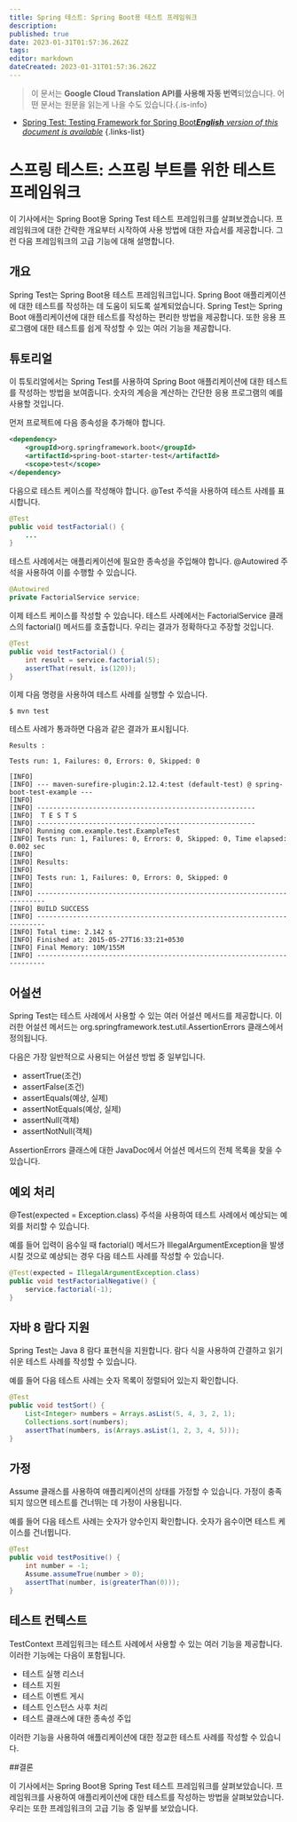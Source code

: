 ```yaml
---
title: Spring 테스트: Spring Boot용 테스트 프레임워크
description: 
published: true
date: 2023-01-31T01:57:36.262Z
tags: 
editor: markdown
dateCreated: 2023-01-31T01:57:36.262Z
---
```


> 이 문서는 **Google Cloud Translation API를 사용해 자동 번역**되었습니다.
어떤 문서는 원문을 읽는게 나을 수도 있습니다.{.is-info}
- [Spring Test: Testing Framework for Spring Boot***English** version of this document is available*](/en/Knowledge-base/Spring-Boot/spring-test-testing-framework-for-spring-boot)
{.links-list}


# 스프링 테스트: 스프링 부트를 위한 테스트 프레임워크

이 기사에서는 Spring Boot용 Spring Test 테스트 프레임워크를 살펴보겠습니다. 프레임워크에 대한 간략한 개요부터 시작하여 사용 방법에 대한 자습서를 제공합니다. 그런 다음 프레임워크의 고급 기능에 대해 설명합니다.

## 개요

Spring Test는 Spring Boot용 테스트 프레임워크입니다. Spring Boot 애플리케이션에 대한 테스트를 작성하는 데 도움이 되도록 설계되었습니다. Spring Test는 Spring Boot 애플리케이션에 대한 테스트를 작성하는 편리한 방법을 제공합니다. 또한 응용 프로그램에 대한 테스트를 쉽게 작성할 수 있는 여러 기능을 제공합니다.

## 튜토리얼

이 튜토리얼에서는 Spring Test를 사용하여 Spring Boot 애플리케이션에 대한 테스트를 작성하는 방법을 보여줍니다. 숫자의 계승을 계산하는 간단한 응용 프로그램의 예를 사용할 것입니다.

먼저 프로젝트에 다음 종속성을 추가해야 합니다.

```xml
<dependency>
    <groupId>org.springframework.boot</groupId>
    <artifactId>spring-boot-starter-test</artifactId>
    <scope>test</scope>
</dependency>
```

다음으로 테스트 케이스를 작성해야 합니다. @Test 주석을 사용하여 테스트 사례를 표시합니다.

```java
@Test
public void testFactorial() {
    ...
}
```

테스트 사례에서는 애플리케이션에 필요한 종속성을 주입해야 합니다. @Autowired 주석을 사용하여 이를 수행할 수 있습니다.

```java
@Autowired
private FactorialService service;
```

이제 테스트 케이스를 작성할 수 있습니다. 테스트 사례에서는 FactorialService 클래스의 factorial() 메서드를 호출합니다. 우리는 결과가 정확하다고 주장할 것입니다.

```java
@Test
public void testFactorial() {
    int result = service.factorial(5);
    assertThat(result, is(120));
}
```

이제 다음 명령을 사용하여 테스트 사례를 실행할 수 있습니다.

```
$ mvn test
```

테스트 사례가 통과하면 다음과 같은 결과가 표시됩니다.

```
Results :

Tests run: 1, Failures: 0, Errors: 0, Skipped: 0

[INFO] 
[INFO] --- maven-surefire-plugin:2.12.4:test (default-test) @ spring-boot-test-example ---
[INFO] 
[INFO] -------------------------------------------------------
[INFO]  T E S T S
[INFO] -------------------------------------------------------
[INFO] Running com.example.test.ExampleTest
[INFO] Tests run: 1, Failures: 0, Errors: 0, Skipped: 0, Time elapsed: 0.002 sec
[INFO] 
[INFO] Results:
[INFO] 
[INFO] Tests run: 1, Failures: 0, Errors: 0, Skipped: 0
[INFO] 
[INFO] ------------------------------------------------------------------------
[INFO] BUILD SUCCESS
[INFO] ------------------------------------------------------------------------
[INFO] Total time: 2.142 s
[INFO] Finished at: 2015-05-27T16:33:21+0530
[INFO] Final Memory: 10M/155M
[INFO] ------------------------------------------------------------------------
```

## 어설션

Spring Test는 테스트 사례에서 사용할 수 있는 여러 어설션 메서드를 제공합니다. 이러한 어설션 메서드는 org.springframework.test.util.AssertionErrors 클래스에서 정의됩니다.

다음은 가장 일반적으로 사용되는 어설션 방법 중 일부입니다.

* assertTrue(조건)
* assertFalse(조건)
* assertEquals(예상, 실제)
* assertNotEquals(예상, 실제)
* assertNull(객체)
* assertNotNull(객체)

AssertionErrors 클래스에 대한 JavaDoc에서 어설션 메서드의 전체 목록을 찾을 수 있습니다.

## 예외 처리

@Test(expected = Exception.class) 주석을 사용하여 테스트 사례에서 예상되는 예외를 처리할 수 있습니다.

예를 들어 입력이 음수일 때 factorial() 메서드가 IllegalArgumentException을 발생시킬 것으로 예상되는 경우 다음 테스트 사례를 작성할 수 있습니다.

```java
@Test(expected = IllegalArgumentException.class)
public void testFactorialNegative() {
    service.factorial(-1);
}
```

## 자바 8 람다 지원

Spring Test는 Java 8 람다 표현식을 지원합니다. 람다 식을 사용하여 간결하고 읽기 쉬운 테스트 사례를 작성할 수 있습니다.

예를 들어 다음 테스트 사례는 숫자 목록이 정렬되어 있는지 확인합니다.

```java
@Test
public void testSort() {
    List<Integer> numbers = Arrays.asList(5, 4, 3, 2, 1);
    Collections.sort(numbers);
    assertThat(numbers, is(Arrays.asList(1, 2, 3, 4, 5)));
}
```

## 가정

Assume 클래스를 사용하여 애플리케이션의 상태를 가정할 수 있습니다. 가정이 충족되지 않으면 테스트를 건너뛰는 데 가정이 사용됩니다.

예를 들어 다음 테스트 사례는 숫자가 양수인지 확인합니다. 숫자가 음수이면 테스트 케이스를 건너뜁니다.

```java
@Test
public void testPositive() {
    int number = -1;
    Assume.assumeTrue(number > 0);
    assertThat(number, is(greaterThan(0)));
}
```

## 테스트 컨텍스트

TestContext 프레임워크는 테스트 사례에서 사용할 수 있는 여러 기능을 제공합니다. 이러한 기능에는 다음이 포함됩니다.

* 테스트 실행 리스너
* 테스트 지원
* 테스트 이벤트 게시
* 테스트 인스턴스 사후 처리
* 테스트 클래스에 대한 종속성 주입

이러한 기능을 사용하여 애플리케이션에 대한 정교한 테스트 사례를 작성할 수 있습니다.

##결론

이 기사에서는 Spring Boot용 Spring Test 테스트 프레임워크를 살펴보았습니다. 프레임워크를 사용하여 애플리케이션에 대한 테스트를 작성하는 방법을 살펴보았습니다. 우리는 또한 프레임워크의 고급 기능 중 일부를 보았습니다.